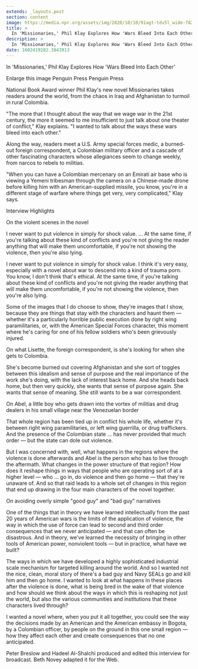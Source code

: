 ```yaml
--- 
extends: _layouts.post 
section: content 
image: https://media.npr.org/assets/img/2020/10/10/91agt-tdv5l_wide-f82a8a85019fbb122d1a6c8b490165521e9191de.jpg?s=1400 
title: > 
  In 'Missionaries,' Phil Klay Explores How 'Wars Bleed Into Each Other' 
description: > 
  In 'Missionaries,' Phil Klay Explores How 'Wars Bleed Into Each Other'Enlarge this image Penguin Press Penguin PressNational Book Award winner Phil Klay's new novel Missionaries takes readers around the world, from the chaos in Iraq and Afghanistan to turmoil in rural Colombia."I wanted to talk about the ways these wars bleed into each other."Interview HighlightsOn the violent scenes in the novelI never want to put violence in simply for shock value.I think it's very easy, especially with a novel about war to descend into a kind of trauma porn.And the presence of the Colombian state ... has never provided that much order — but the state can dole out violence. 
date: 1602419282.3843913 
--- 
```

In 'Missionaries,' Phil Klay Explores How 'Wars Bleed Into Each Other'

Enlarge this image Penguin Press Penguin Press

National Book Award winner Phil Klay's new novel Missionaries takes readers around the world, from the chaos in Iraq and Afghanistan to turmoil in rural Colombia.

"The more that I thought about the way that we wage war in the 21st century, the more it seemed to me insufficient to just talk about one theater of conflict," Klay explains. "I wanted to talk about the ways these wars bleed into each other."

Along the way, readers meet a U.S. Army special forces medic, a burned-out foreign correspondent, a Colombian military officer and a cascade of other fascinating characters whose allegiances seem to change weekly, from narcos to rebels to militias.

"When you can have a Colombian mercenary on an Emirati air base who is viewing a Yemeni tribesman through the camera on a Chinese-made drone before killing him with an American-supplied missile, you know, you're in a different stage of warfare where things get very, very complicated," Klay says.

Interview Highlights

On the violent scenes in the novel

I never want to put violence in simply for shock value. ... At the same time, if you're talking about these kind of conflicts and you're not giving the reader anything that will make them uncomfortable, if you're not showing the violence, then you're also lying.

I never want to put violence in simply for shock value. I think it's very easy, especially with a novel about war to descend into a kind of trauma porn. You know, I don't think that's ethical. At the same time, if you're talking about these kind of conflicts and you're not giving the reader anything that will make them uncomfortable, if you're not showing the violence, then you're also lying.

Some of the images that I do choose to show, they're images that I show, because they are things that stay with the characters and haunt them — whether it's a particularly horrible public execution done by right wing paramilitaries, or, with the American Special Forces character, this moment where he's caring for one of his fellow soldiers who's been grievously injured.

On what Lisette, the foreign correspondent, is she's looking for when she gets to Colombia.

She's become burned out covering Afghanistan and she sort of toggles between this idealism and sense of purpose and the real importance of the work she's doing, with the lack of interest back home. And she heads back home, but then very quickly, she wants that sense of purpose again. She wants that sense of meaning. She still wants to be a war correspondent.

On Abel, a little boy who gets drawn into the vortex of militias and drug dealers in his small village near the Venezuelan border

That whole region has been tied up in conflict his whole life, whether it's between right wing paramilitaries, or left wing guerrilla, or drug traffickers. And the presence of the Colombian state ... has never provided that much order — but the state can dole out violence.

But I was concerned with, well, what happens in the regions where the violence is done afterwards and Abel is the person who has to live through the aftermath. What changes in the power structure of that region? How does it reshape things in ways that people who are operating sort of at a higher level — who ... go in, do violence and then go home — that they're unaware of. And so that raid leads to a whole set of changes in this region that end up drawing in the four main characters of the novel together.

On avoiding overly simple "good guy" and "bad guy" narratives

One of the things that in theory we have learned intellectually from the past 20 years of American wars is the limits of the application of violence, the way in which the use of force can lead to second and third order consequences that we never anticipated — and that can often be disastrous. And in theory, we've learned the necessity of bringing in other tools of American power, nonviolent tools — but in practice, what have we built?

The ways in which we have developed a highly sophisticated industrial scale mechanism for targeted killing around the world. And so I wanted not the nice, clean, moral story of there's a bad guy and Navy SEALs go and kill him and then go home. I wanted to look at what happens in these places after the violence is done, what is being bred in the wake of that violence and how should we think about the ways in which this is reshaping not just the world, but also the various communities and institutions that these characters lived through?

I wanted a novel where, when you put it all together, you could see the way the decisions made by an American and the American embassy in Bogota, by a Colombian officer, by people on the ground in this one small region — how they affect each other and create consequences that no one anticipated.

Peter Breslow and Hadeel Al-Shalchi produced and edited this interview for broadcast. Beth Novey adapted it for the Web.